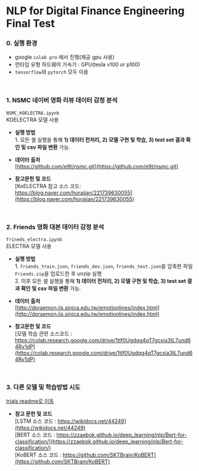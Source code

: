 # NLP for Digital Finance Engineering Final Test

### 0. 실행 환경
- google `colab pro` 에서 진행(제공 gpu 사용)
- 런타임 유형 하드웨어 가속기 : GPU(tesla v100 or p100)
- `tensorflow`와 `pytorch` 모두 이용


<br>

### 1. NSMC 네이버 영화 리뷰 데이터 감정 분석

`NSMC_KOELECTRA.ipynb`  
KOELECTRA 모델 사용

- <b>실행 방법</b>  
<t>1.  모든 셀 실행을 통해 <b>1) 데이터 전처리, 2) 모델 구현 및 학습, 3) test set 결과 확인 및 csv 파일 변환</b> 가능.


- <b>데이터 출처</b>  
<t>[https://github.com/e9t/nsmc.git](https://github.com/e9t/nsmc.git)


- <b>참고문헌 및 코드</b>    
<t>[KoELECTRA 참고 소스 코드: https://blog.naver.com/horajjan/221739630055](https://blog.naver.com/horajjan/221739630055)

<br>


### 2. Friends 영화 대본 데이터 감정 분석

`frineds_electra.ipynb`  
ELECTRA 모델 사용

- <b>실행 방법</b>  
<t>1.  `friends_train.json`, `friends_dev.json`, `friends_test.json`을 압축한 파일 `Friends.zip`을 업로드한 후 unzip 실행  
<t>2.  이후 모든 셀 실행을 통해 <b>1) 데이터 전처리, 2) 모델 구현 및 학습, 3) test set 결과 확인 및 csv 파일 변환</b> 가능.


- <b>데이터 출처</b>  
<t>[http://doraemon.iis.sinica.edu.tw/emotionlines/index.html](http://doraemon.iis.sinica.edu.tw/emotionlines/index.html)


- <b>참고문헌 및 코드</b>  
<t>[모델 학습 관련 소스코드 : https://colab.research.google.com/drive/1tIf0Ugdqg4qT7gcxia3tL7und64Rv1dP](https://colab.research.google.com/drive/1tIf0Ugdqg4qT7gcxia3tL7und64Rv1dP)


<br>

### 3. 다른 모델 및 학습방법 시도  

[trials readme로 이동](https://github.com/jiwonny/nlp_emotion_classification/tree/master/trials)  

- <b>참고 문헌 및 코드</b>  
<t>[LSTM 소스 코드 :  https://wikidocs.net/44249](https://wikidocs.net/44249)  
<t>[BERT 소스 코드 :  https://zzaebok.github.io/deep_learning/nlp/Bert-for-classification/](https://zzaebok.github.io/deep_learning/nlp/Bert-for-classification/)  
<t>[KoBERT 소스 코드 : https://github.com/SKTBrain/KoBERT](https://github.com/SKTBrain/KoBERT)  


